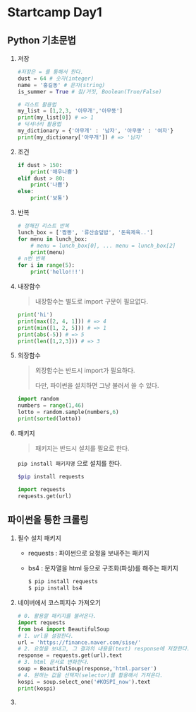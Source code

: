 # Startcamp Day1



## Python 기초문법



1. 저장

   ```python
   #저장은 = 를 통해서 한다.
   dust = 64 # 숫자(integer)
   name = '홍길동' # 문자(string)
   is_summer = True # 참/거짓, Boolean(True/False)
   ```

   ```Python
   # 리스트 활용법
   my_list = [1,2,3, '아무개','아무똥']
   print(my_list[0]) # => 1 
   # 딕셔너리 활용법
   my_dictionary = {'아무개' : '남자', '아무똥' : '여자'}
   print(my_dictionary['아무개']) # => '남자'
   ```

   

2. 조건

   ```python
   if dust > 150:
       print('매우나쁨')
   elif dust > 80:
       print('나쁨')
   else:
       print('보통')
   ```

   

3. 반복

   ```python
   # 정해진 리스트 반복
   lunch_box = ['짬뽕', '류산슬덮밥', '돈육제육..']
   for menu in lunch_box:
       # menu = lunch_box[0], ... menu = lunch_box[2]
       print(menu)
   # n번 반복
   for i in range(5):
       print('hello!!!')
   ```



4. 내장함수

   > 내장함수는 별도로 import 구문이 필요없다.

   ```python
   print('hi')
   print(max([2, 4, 1])) # => 4
   print(min([1, 2, 5])) # => 1
   print(abs(-5)) # => 5
   print(len([1,2,3])) # => 3
   ```

5. 외장함수

   > 외장함수는 반드시 import가 필요하다.
   >
   > 다만, 파이썬을 설치하면 그냥 불러서 쓸 수 있다.

   ```python
   import random
   numbers = range(1,46)
   lotto = random.sample(numbers,6)
   print(sorted(lotto))
   ```

6. 패키지

   > 패키지는 반드시 설치를 필요로 한다.

   `pip install 패키지명`  으로 설치를 한다.

   ```bash
   $pip install requests
   ```

   ```python
   import requests
   requests.get(url)
   ```





## 파이썬을 통한 크롤링

1. 필수 설치 패키지

    * requests : 파이썬으로 요청을 보내주는 패키지

    * bs4 : 문자열을 html 등으로 구조화(파싱)를 해주는 패키지

      ```bash
      $ pip install requests
      $ pip install bs4
      ```

2. 네이버에서 코스피지수 가져오기

   ```python
   # 0. 활용할 패키지를 불러온다.
   import requests
   from bs4 import BeautifulSoup
   # 1. url을 설정한다.
   url = 'https://finance.naver.com/sise/'
   # 2. 요청을 보내고, 그 결과의 내용을(text) response에 저장한다.
   response = requests.get(url).text
   # 3. html 문서로 변화한다.
   soup = BeautifulSoup(response,'html.parser')
   # 4. 원하는 값을 선택자(selector)를 활용해서 가져온다.
   kospi = soup.select_one('#KOSPI_now').text
   print(kospi)
   ```

3. 
